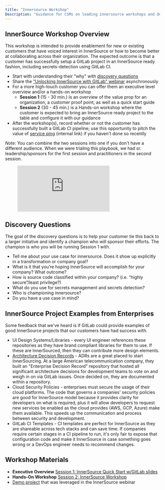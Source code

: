 ```yaml
---
title: "Innersource Workshop"
Description: "Guidance for CSMs on leading innersource workshops and deep-dives."
---
```


## InnerSource Workshop Overview

This workshop is intended to provide enablement for new or existing customers that have voiced interest in InnerSource or how to become better at collaborating across their organization. The expected outcome is that a customer has successfully setup a GitLab project in an InnerSource ready fashion, including secrets-detection using GitLab CI.

- Start with understanding their "why" with [discovery questions](#discovery-questions)
- Share the ["Unlocking InnerSource with GitLab" webinar](https://www.youtube.com/watch?v=ZS1mCpBHXaI) asynchronously
- For a more high-touch customer you can offer them an executive level overview and/or a hands-on workshop
  - **Session 1** (15 - 30 min.) is an overview of the value prop for an organization, a customer proof point, as well as a quick start guide
  - **Session 2** (30 - 45 min.) is a Hands-on workshop where the customer is expected to bring an InnerSource ready project to the table and configure it with our guidance
- After the workshop(s), record whether or not the customer has successfully built a GitLab CI pipeline; use this opportunity to pitch the value of [service ping](https://docs.google.com/presentation/d/1d28buwnzM4xKADU1OC6dU6HXd3KqBurG_tIEag7BJMw/edit#slide=id.g10928a67270_0_636) (internal link) if you haven't done so recently

*Note*: You can combine the two sessions into one if you don't have a different audience. When we were trialing this playbook, we had sr. leadership/sponsors for the first session and practitioners in the second session.

<figure class="video_container">
  <iframe src="https://www.youtube.com/embed/ZS1mCpBHXaI" frameborder="0" allowfullscreen="true"> </iframe>
</figure>

## Discovery Questions

The goal of the discovery questions is to help your customer tie this back to a larger initiative and identify a champion who will sponsor their efforts. The champion is who you will be running Session 1 with.

- Tell me about your use case for innersource. Does it show up explicitly in a transformation or company goal?
- What is it that you’re hoping InnerSource will accomplish for your company? What outcome?
- How is source code classified within your company? (i.e. “highly secure”/least privilege?)
- What do you use for secrets management and secrets detection?
- Who is championing innersource?
- Do you have a use case in mind?

## InnerSource Project Examples from Enterprises

Some feedback that we've heard is if GitLab could provide examples of good InnerSource projects that our customers have had success with.

- UI Design Systems/Libraries - every UI engineer references these repositories as they have brand compliant libraries for them to use. If these are InnerSourced, then they can contribute more design elements.
- [Architecture Decision Records](https://adr.github.io/) - ADRs are a great placed to start InnerSourcing. At a large American telecommunication company, they built an "Enterprise Decision Record" repository that hosted all significant architecture decisions for development teams to vote on and weigh in on via GitLab issues. Once decided on, they are documented within a repository.
- Cloud Security Policies - enterprises must secure the usage of their cloud platforms. The code that governs a companies' security policies are good for InnerSource model because it provides clarity for developers on what is required, plus it will allow developers to request new services be enabled as the cloud provides (AWS, GCP, Azure) make them available. This speeds up the communication and process between security and development.
- GitLab CI Templates - CI templates are perfect for InnerSource as they are shareable across tech stacks and can save time. If companies require certain stages in a CI pipeline to run, it's only fair to expose that configuration code and make it InnerSource in case something goes wrong or a DevOps engineer needs to recommend changes.

## Workshop Materials

- **Executive Overview** [Session 1: InnerSource Quick Start w/GitLab slides](https://docs.google.com/presentation/d/1O_MBH5_NHfKvDcWrdaHx_tmfUWWRkc3xnvMBWdikwIA/edit#slide=id.gcb47225958_0_1126)
- **Hands-On Workshop** [Session 2: InnerSource Workshop](https://docs.google.com/presentation/d/1PauUr2hczbWNb7D5xvEGkMo5h4w1KGORnE2thgYiQZg/edit#slide=id.gfd8e70f97a_0_295)
- [Demo project](https://cs.gitlabdemo.cloud/innersource/demo) that was leveraged in the InnerSource webinar

